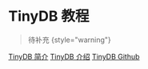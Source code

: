 # TinyDB 教程

<show-structure depth="2"/>

> 待补充
{style="warning"}


<seealso>
<category ref="ref_docs">
    <a href="https://mp.weixin.qq.com/s/FBsIhybMs8znXvxnGe56NQ">TinyDB 简介</a>
    <a href="https://mp.weixin.qq.com/s/5tPSi4OvtQFOxe0aw7c7zw">TinyDB 介绍</a>
</category>
<category ref="ref_github">
    <a href="https://github.com/msiemens/tinydb">TinyDB Github</a>
</category>
<category ref="ref_issues"></category>
<category ref="ref_hf"></category>
<category ref="ref_ms"></category>
</seealso>
